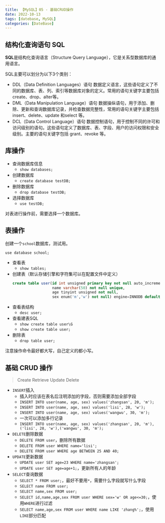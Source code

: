 ```yaml
---
title: 【MySQL】05 - 基础CRUD操作
date: 2022-10-13
tags: [datebase, MySQL]
categories: [DateBase]
---
```


## 结构化查询语句 SQL

**SQL**是结构化查询语言（Structure Query Language），它是关系型数据库的通用语言。

SQL主要可以划分为以下3个类别：  
- DDL（Data Definition Languages）语句
    数据定义语言，这些语句定义了不同的数据库、表、列、索引等数据库对象的定义。常用的语句关键字主要包括 create、drop、alter等。
- DML（Data Manipulation Language）语句
    数据操纵语句，用于添加、删除、更新和查询数据库记录，并检查数据完整性，常用的语句关键字主要包括 insert、delete、update 和select 等。
- DCL（Data Control Language）语句
    数据控制语句，用于控制不同的许可和访问级别的语句。这些语句定义了数据库、表、字段、用户的访问权限和安全级别。主要的语句关键字包括 grant、revoke 等。


## 库操作

- 查询数据库信息
  - `show databases;`
- 创建数据库
  - `create database testDB;`
- 删除数据库
  - `drop database testDB;`
- 选择数据库
  - `use testDB;`

对表进行操作前，需要选择一个数据库。


## 表操作

创建一个`school`数据库，测试用。

`use database school;`

- 查看表
  - `show tables;`
- 创建表（默认存储引擎和字符集可以在配置文件中定义）
  ```sql
  create table user(id int unsigned primary key not null auto_increment,
                    name varchar(50) not null unique,
                    age tinyint unsigned not null,
                    sex enum('m','w') not null) engine=INNODB default charset=utf8;
  ```
- 查看表结构
  - `desc user;`
- 查看建表SQL
  - `show create table user\G`
  - `show create table user;`
- 删除表
  - `drop table user;`

注意操作命令最好都大写，自己定义的都小写。



## 基础 CRUD 操作

> Create Retrieve Update Delete

- `INSERT`插入
  - 插入时应该在表名后注明添加的字段，否则需要添加全部字段
  - `INSERT INTO user(name, age, sex) values('zhangsan', 20, 'm');`
  - `INSERT INTO user(name, age, sex) values('lisi', 28, 'w');`
  - `INSERT INTO user(name, age, sex) values('wangwu', 30, 'm');`
  - 一次可以添加多行记录
  - `INSERT INTO user(name, age, sex) values('zhangsan', 20, 'm'),('lisi', 28, 'w'),('wangwu', 30, 'm');`
- `DELETE`删除数据
  - `DELETE FROM user`，删除所有数据
  - `DELETE FROM user WHERE name='lisi';`
  - `DELETE FROM user WHERE age BETWEEN 25 AND 40;`
- `UPDATE`更新数据
  - `UPDATE user SET age=23 WHERE name='zhangsan';`
  - `UPDATE user SET age=age+1;`，更新所有人的年龄
- `SELECT`查询数据
  - `SELECT * FROM user;`，最好不要用`*`，需要什么字段就写什么字段
  - `SELECT name FROM user;`
  - `SELECT name,sex FROM user;`
  - `SELECT id,name,age,sex FROM user WHERE sex='w' OR age<=30;`，使用`WHERE`进行过滤
  - `SELECT name,age,sex FROM user WHERE name LIKE 'zhang%';`，使用`LIKE`部分匹配

